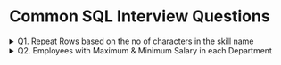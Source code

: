 # Common SQL Interview Questions
<details>
  <summary>Q1. Repeat Rows based on the no of characters in the skill name</summary>

  #### Problem Statement:
  Write a SQL query to repeat skill_name based on the no of characters in the skill_name.<br />
  
  #### Table Schema, Sample Input, and output

  `Skills_data` **Table**
  
  | Column Name   | Type     |
  | :------------ |:---------|
  | skill_id      | VARCHAR  |
  | skill_name    | VARCHAR  |

  **Table Creation:**
  
  ```sql
  CREATE TABLE Skills_data (
	skill_id VARCHAR(3),
	skill_name VARCHAR(15)
  );
  
  INSERT INTO Skills_data VALUES
  ('S1', 'SQL'),
  ('S2', 'Python'),
  ('S3', 'Excel');
  ```

  `Skills_data` **Example Input:**
  
  | skill_id    | skill_name      |
  | :--- | :--- |
  | S1 | SQL |
  | S2 | Python |
  | S3 | Excel |

  `Example` **Output:**
  | skill_id | skill_name |
  | :--- | :--- |
  | S1 | SQL  |
  | S1 | SQL  |
  | S1 | SQL  |
  | S2 | Python |
  | S2 | Python |
  | S2 | Python |
  | S2 | Python |
  | S2 | Python |
  | S2 | Python |
  | S3 | Excel |
  | S3 | Excel |
  | S3 | Excel |
  | S3 | Excel |
  | S3 | Excel |

  ```sql
  WITH cte_repeat AS (
	SELECT skill_id, skill_name, LEN(skill_name) AS Num 
	FROM Skills_data
	UNION ALL
	SELECT skill_id, skill_name, Num - 1 
	FROM cte_repeat
	WHERE Num > 1
  )
  SELECT skill_id, skill_name
  FROM cte_repeat
  ORDER BY skill_id;
  ```
</details>
<details>
  <summary>Q2. Employees with Maximum & Minimum Salary in each Department</summary>

  #### Problem Statement:
  Write a SQL query to identify the *Highest & Lowest Salaried Employee in each Department*.<br />
  
  #### Table Schema, Sample Input, and output

  `Employee` **Table**
  
  | Column Name   | Type     |
  | :------------ |:---------|
  | emp_id        | INT      |
  | emp_name      | VARCHAR  |
  | salary        | INT      |
  | dep_id        | INT      |

  **Table Creation:**
  
  ```sql
  -- DDL Script for Table creation & loading the data
  CREATE TABLE Employee(
	emp_id INT,
	emp_name VARCHAR(25),
	salary INT,
	dep_id INT
  );

  INSERT INTO Employee(emp_id, emp_name, salary, dep_id) VALUES
  (1001, 'Marlania', 92643, 1),
  (1002, 'Briana', 87202, 1),
  (1003, 'Maysha', 70545, 1),
  (1004, 'Jamacia', 65285, 1),
  (1005, 'Kimberli', 51407, 2),
  (1006, 'Lakken', 88933, 2),
  (1007, 'Micaila', 82145, 2),
  (1008, 'Gion', 66187, 2),
  (1009, 'Latoynia', 55729, 3),
  (1010, 'Shaquria', 52111, 3),
  (1011, 'Tarvares', 82979, 3),
  (1012, 'Gabriella', 74132, 4),
  (1013, 'Medusa', 72551, 4),
  (1014, 'Kubra', 55170, 4);
  ```

  **Sample Input:**
  
  `Employee`
  
  | emp_id | emp_name | salary | dep_id |
  | :--- | :--- | :--- | :--- |
  | 1001 | Marlania | 92643 | 1 |
  | 1002 | Briana | 87202 | 1 |
  | 1003 | Maysha | 70545 | 1 |
  | 1004 | Jamacia | 65285 | 1 |
  | 1005 | Kimberli | 51407 | 2 |
  | 1006 | Lakken | 88933 | 2 |
  | 1007 | Micaila | 82145 | 2 |
  | 1008 | Gion | 66187 | 2 |
  | 1009 | Latoynia | 55729 | 3 |
  | 1010 | Shaquria | 52111 | 3 |
  | 1011 | Tarvares | 82979 | 3 |
  | 1012 | Gabriella | 74132 | 4 |
  | 1013 | Medusa | 72551 | 4 |
  | 1014 | Kubra | 55170 | 4 |

  **Sample Output:**
  
  | dep_id | max_salary_emp | min_salary_emp |
  | :--- | :--- | :--- |
  | 1 | Marlania | Jamacia |
  | 2 | Lakken | Kimberli |
  | 3 | Tarvares | Shaquria |
  | 4 | Gabriella | Kubra |

  ```sql
  -- CTE - Identified the Employees having maximum & minimum salary
  -- GROUP BY on dep_id and MAX of emp_name to identify the employee names
  WITH max_min_salary AS (
  SELECT
     dep_id
    ,CASE
	   WHEN salary=MAX(salary) OVER(PARTITION BY dep_id) THEN emp_name
     END AS max_salary_emp
    ,CASE
	   WHEN salary=MIN(salary) OVER(PARTITION BY dep_id) THEN emp_name
     END AS min_salary_emp
  FROM Employee)

  SELECT
     dep_id
    ,MAX(max_salary_emp) AS max_salary_emp
    ,MAX(min_salary_emp) AS min_salary_emp
  FROM max_min_salary
  GROUP BY dep_id;
  ```
</details>